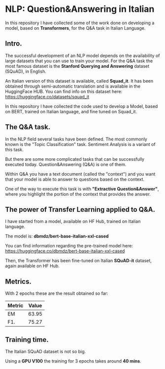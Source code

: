 # NLP: Question&Answering in Italian
In this repository I have collected some of the work done on developing a model, based on **Transformers**, for the Q&amp;A task in Italian Language.

## Intro.
The successful development of an NLP model depends on the availability of large datasets that you can use to train your model.
For the Q&A task the most famous dataset is the **Stanford Querying and Answering** dataset (SQuAD), in English.

An Italian version of this dataset is available, called **Squad_it**. It has been obtained through semi-automatic translation and is available in the HuggingFace HUB.
You can find info on this dataset here: https://huggingface.co/datasets/squad_it

In this repository I have collected the code used to develop a Model, based on BERT, trained on Italian language, and fine tuned on Squad_it.

## The Q&A task.
In the NLP field several tasks have been defined. The most commonly known is the "Topic Classification" task. Sentiment Analysis is a variant of this task.

But there are some more complicated tasks that can be successfully executed today. Question&Answering (Q&A) is one of them.

Within Q&A you have a text document (called the "context") and you want that your model is able to answer to questions based on the context.

One of the way to execute this task is with **"Extractive Question&Answer"**, where you highlight the portion of the context that provides the answer.

## The power of Transfer Learning applied to Q&A.

I have started from a model, available on HF Hub, trained on Italian language.

The model is: **dbmdz/bert-base-italian-xxl-cased**

You can find information regarding the pre-trained model here: https://huggingface.co/dbmdz/bert-base-italian-xxl-cased

Then, the Transformer has been fine-tuned on Italian **SQuAD-it** dataset, again available on HF Hub.

## Metrics.

With 2 epochs these are the result obtained so far:

| Metric | Value |
|--------|-------|
|   EM   | 63.95 |
|   F1.  | 75.27 |

## Training time.

The Italian SQuAD dataset is not so big.

Using a **GPU V100** the training for 3 epochs takes around **40 mins**.




